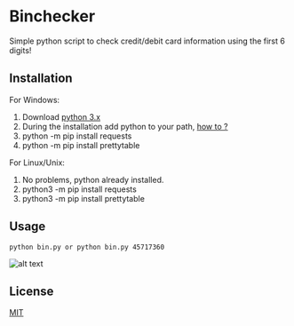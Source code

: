 # Binchecker
Simple python script to check credit/debit card information using the first 6 digits!

## Installation
For Windows:
	
  1. Download [python 3.x](https://www.python.org/downloads/windows/)
  2. During the installation add python to your path, [how to ?](https://youtu.be/1jyOHCTgWpg)
  3. python -m pip install requests
  4. python -m pip install prettytable
  
For Linux/Unix:
  1. No problems, python already installed.
  2. python3 -m pip install requests
  3. python3 -m pip install prettytable
 
## Usage
```
python bin.py or python bin.py 45717360

```
![alt text](https://i.imgur.com/SqptaeN.png)
## License
[MIT](https://choosealicense.com/licenses/mit/)

